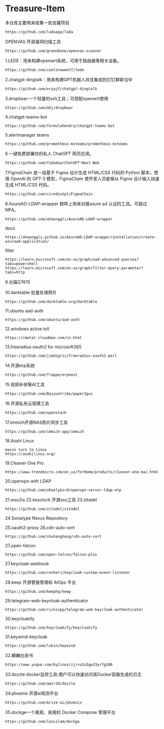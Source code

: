 # Treasure-Item
本仓库主要用来收集一些宝藏项目
```
https://github.com/ladaapp/lada
```

OPENVAS 开源漏洞扫描工具
```
https://github.com/greenbone/openvas-scanner
```

1.LEDE：用来构建openwrt系统，可用于路由器等相关设备。
```
https://github.com/coolsnowwolf/lede
```
2.chatgpt-dingtalk：用来构建GPT机器人并且集成到钉钉群聊当中
```
https://github.com/eryajf/chatgpt-dingtalk
```
3.dropbear:一个轻量的ssh工具；可搭配openwrt使用
```
https://github.com/mkj/dropbear
```
4.chatgpt-teams-bot
```
https://github.com/formulahendry/chatgpt-teams-bot
```
5.alertmanager teams
```
https://github.com/prometheus-msteams/prometheus-msteams
```
6.一键免费部署你的私人 ChatGPT 网页应用。
```
https://github.com/Yidadaa/ChatGPT-Next-Web
```
7.FigmaChain 是一组基于 Figma 设计生成 HTML/CSS 代码的 Python 脚本。使用 OpenAI 的 GPT-3 模型，FigmaChain 使开发人员能够从 Figma 设计输入快速生成 HTML/CSS 代码。
```
https://github.com/cirediatpl/FigmaChain
```
8.AzureAD-LDAP-wrapper 群晖上用来对接azure ad 认证的工具。可跳过MFA。
```
https://github.com/ahaenggli/AzureAD-LDAP-wrapper
```
docs
```
https://ahaenggli.github.io/AzureAD-LDAP-wrapper/installation/create-azuread-application/
```
filter
```
https://learn.microsoft.com/en-us/graph/aad-advanced-queries?tabs=powershell   
https://learn.microsoft.com/en-us/graph/filter-query-parameter?tabs=http
```
9.光猫G7615

10.darktable 批量处理照片
```
https://github.com/darktable-org/darktable
```

11.ubuntu aad-auth
```
https://github.com/ubuntu/aad-auth
```

12.windows active toll
```
https://cmwtat.cloudmoe.com/cn.html
```

13.freeradius oauth2 for microsoft365
```
https://github.com/jimdigriz/freeradius-oauth2-perl
```
14.开源erp系统
```
https://github.com/frappe/erpnext
```
15.视频补帧等AI工具
```
https://github.com/Baiyuetribe/paper2gui
```
16.开源私有云搭建工具
```
https://github.com/openstack
```
17.immich开源NAS照片同步工具
```
https://github.com/immich-app/immich
```
18.Asahi Linux
```
macos turn to Linux
https://asahilinux.org/
```
19.Cleaner One Pro
```
https://www.trendmicro.com/en_us/forHome/products/cleaner-one-mac.html
```
20.openvpn with LDAP
```
https://github.com/wheelybird/openvpn-server-ldap-otp
```
21.wso2is
22.keyclock  开源sso工具
23.zitadel
```
https://github.com/zitadel/zitadel
```
24.Sonatype Nexus Repository

25.oauth2-proxy
26.cdn-auto-cert
```
https://github.com/shuhanghang/cdn-auto-cert
```
27.open-falcon
```
https://github.com/open-falcon/falcon-plus
```

27.keycloak-webhook
```
https://github.com/cevheri/keycloak-custom-event-listener
```
28.keep 开源警报管理和 AIOps 平台
```
https://github.com/keephq/keep
```
29.telegram-web-keycloak-authenticator
```
https://github.com/rickispp/telegram-web-keycloak-authenticator
```
30.keycloakify
```
https://github.com/keycloakify/keycloakify
```
31.keywind-keycloak
```
https://github.com/lukin/keywind
```
32.麒麟白皮书
```
https://www.yuque.com/kylinos/zj/vs2u5gw33yrfg200
```
33.dozzle docker监控工具:用户可以快速访问其Docker容器生成的日志
```
https://github.com/amir20/dozzle
```
34.phoenix 开源ai观测平台
```
https://github.com/Arize-ai/phoenix
```
35.dockge一个美观、易用的 Docker Compose 管理平台
```
https://github.com/louislam/dockge
```

